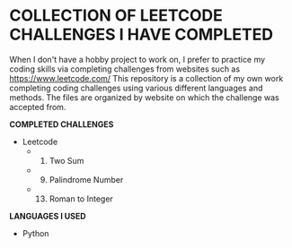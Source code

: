 # COLLECTION OF LEETCODE CHALLENGES I HAVE COMPLETED

When I don't have a hobby project to work on, I prefer to practice my coding skills via completing challenges from websites such as https://www.leetcode.com/
This repository is a collection of my own work completing coding challenges using various different languages and methods. The files are organized by website on which the challenge was accepted from.

**COMPLETED CHALLENGES**
- Leetcode
  - 1. Two Sum
  - 9. Palindrome Number
  - 13. Roman to Integer

**LANGUAGES I USED**
- Python

